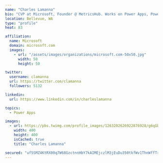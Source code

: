 ```yaml
---
name: "Charles Lamanna"
bio: "CVP at Microsoft, Founder @ MetricsHub. Works on Power Apps, Power Automate, Power Virtual Agent, Common Data Service and Dynamics 365."
location: Bellevue, WA
type: "profile"
heat: 83

affiliation:
  name: Microsoft
  domain: microsoft.com
  images:
    - url: "/assets/images/organizations/microsoft.com-50x50.jpg"
      width: 50
      height: 50

twitter:
  username: clamanna
  url: https://twitter.com/clamanna
  followers: 5132

linkedin:
  url: https://www.linkedin.com/in/charleslamanna

topics:
  - Power Apps

images:
  - url: https://pbs.twimg.com/profile_images/1263202626922876928/g6qGbHZ-_400x400.jpg
    width: 400
    height: 400
    isCached: true
    title: "Charles Lamanna"

secured: "uf5SMZ4KtRX00q7W68GzctnnHbY7kAIMEjczlM3jEuDu350tkfWv1ThnWffTrh8uGOUIv+Mx4WdhEPEm+JWCV1Z5fgYzzd9BG7GyYSmxHFghQEkz74R5GFC48ji6dx/4xPHzzlN0wOkGCbNZXFTCJjS/Yrbr1sn72aPTeUEryj2Q94cFJWuS51VMWp8Ogb9PQUlY+BmFfKVccpf0N9n5vEhVSkNA//ECSvgvEuEjUHzMP8IBGeXSRWSwUuTIKsC9no0NZ//3fmcWpbRcNqG9xt4kx15kFZnRSZPuJuYllQhPDZTs/ifQaZg2YcaUkOx8SN1YlS6iR9cA7y4NPTNMBbDzOH4U5OTv9zsVDro4C4IG6IrGBz9KYwfBx4T/X22b0Dazh277mJSABQXDYiU4GPhmBsuZXU8E58QlJMHlvUg=;4YF0XkMzOtjYlzwkc5DHwg=="
---
```


